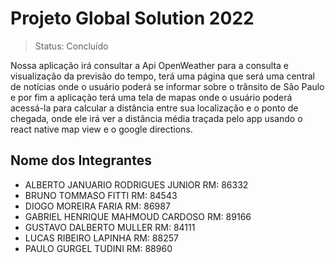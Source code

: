 # Projeto Global Solution 2022

> Status: Concluído

<p>Nossa aplicação irá consultar a Api OpenWeather para a consulta e visualização da previsão do tempo, terá uma página que será uma
central de notícias onde o usuário poderá se informar sobre o trânsito de São Paulo e por fim a aplicação terá uma tela de mapas onde o 
usuário poderá acessá-la para calcular a distância entre sua localização e o ponto de chegada, onde ele irá ver a distância média traçada 
pelo app usando o react native map view e o google directions. </p>

<h2>Nome dos Integrantes</h2>
<ul>
<li>ALBERTO JANUARIO RODRIGUES JUNIOR RM: 86332</li>
<li>BRUNO TOMMASO FITTI RM: 84543</li>
<li>DIOGO MOREIRA FARIA RM: 86987</li>
<li>GABRIEL HENRIQUE MAHMOUD CARDOSO RM: 89166</li>
<li>GUSTAVO DALBERTO MULLER RM: 84111</li>
<li>LUCAS RIBEIRO LAPINHA RM: 88257</li>
<li>PAULO GURGEL TUDINI RM: 88960</li></ul>